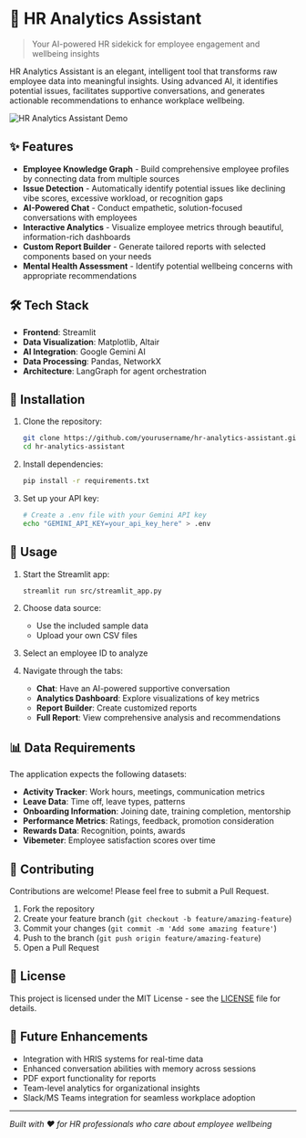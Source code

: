 # 🚀 HR Analytics Assistant

> Your AI-powered HR sidekick for employee engagement and wellbeing insights

HR Analytics Assistant is an elegant, intelligent tool that transforms raw employee data into meaningful insights. Using advanced AI, it identifies potential issues, facilitates supportive conversations, and generates actionable recommendations to enhance workplace wellbeing.

![HR Analytics Assistant Demo](https://github.com/yourusername/hr-analytics-assistant/assets/demo.gif)

## ✨ Features

- **Employee Knowledge Graph** - Build comprehensive employee profiles by connecting data from multiple sources
- **Issue Detection** - Automatically identify potential issues like declining vibe scores, excessive workload, or recognition gaps
- **AI-Powered Chat** - Conduct empathetic, solution-focused conversations with employees
- **Interactive Analytics** - Visualize employee metrics through beautiful, information-rich dashboards
- **Custom Report Builder** - Generate tailored reports with selected components based on your needs
- **Mental Health Assessment** - Identify potential wellbeing concerns with appropriate recommendations

## 🛠️ Tech Stack

- **Frontend**: Streamlit
- **Data Visualization**: Matplotlib, Altair
- **AI Integration**: Google Gemini AI
- **Data Processing**: Pandas, NetworkX
- **Architecture**: LangGraph for agent orchestration

## 🔧 Installation

1. Clone the repository:
   ```bash
   git clone https://github.com/yourusername/hr-analytics-assistant.git
   cd hr-analytics-assistant
   ```

2. Install dependencies:
   ```bash
   pip install -r requirements.txt
   ```

3. Set up your API key:
   ```bash
   # Create a .env file with your Gemini API key
   echo "GEMINI_API_KEY=your_api_key_here" > .env
   ```

## 🚀 Usage

1. Start the Streamlit app:
   ```bash
   streamlit run src/streamlit_app.py
   ```

2. Choose data source:
   - Use the included sample data
   - Upload your own CSV files

3. Select an employee ID to analyze

4. Navigate through the tabs:
   - **Chat**: Have an AI-powered supportive conversation
   - **Analytics Dashboard**: Explore visualizations of key metrics
   - **Report Builder**: Create customized reports
   - **Full Report**: View comprehensive analysis and recommendations

## 📊 Data Requirements

The application expects the following datasets:

- **Activity Tracker**: Work hours, meetings, communication metrics
- **Leave Data**: Time off, leave types, patterns
- **Onboarding Information**: Joining date, training completion, mentorship
- **Performance Metrics**: Ratings, feedback, promotion consideration
- **Rewards Data**: Recognition, points, awards
- **Vibemeter**: Employee satisfaction scores over time

## 🤝 Contributing

Contributions are welcome! Please feel free to submit a Pull Request.

1. Fork the repository
2. Create your feature branch (`git checkout -b feature/amazing-feature`)
3. Commit your changes (`git commit -m 'Add some amazing feature'`)
4. Push to the branch (`git push origin feature/amazing-feature`)
5. Open a Pull Request

## 📝 License

This project is licensed under the MIT License - see the [LICENSE](LICENSE) file for details.

## 🔮 Future Enhancements

- Integration with HRIS systems for real-time data
- Enhanced conversation abilities with memory across sessions
- PDF export functionality for reports
- Team-level analytics for organizational insights
- Slack/MS Teams integration for seamless workplace adoption

---

*Built with ❤️ for HR professionals who care about employee wellbeing* 